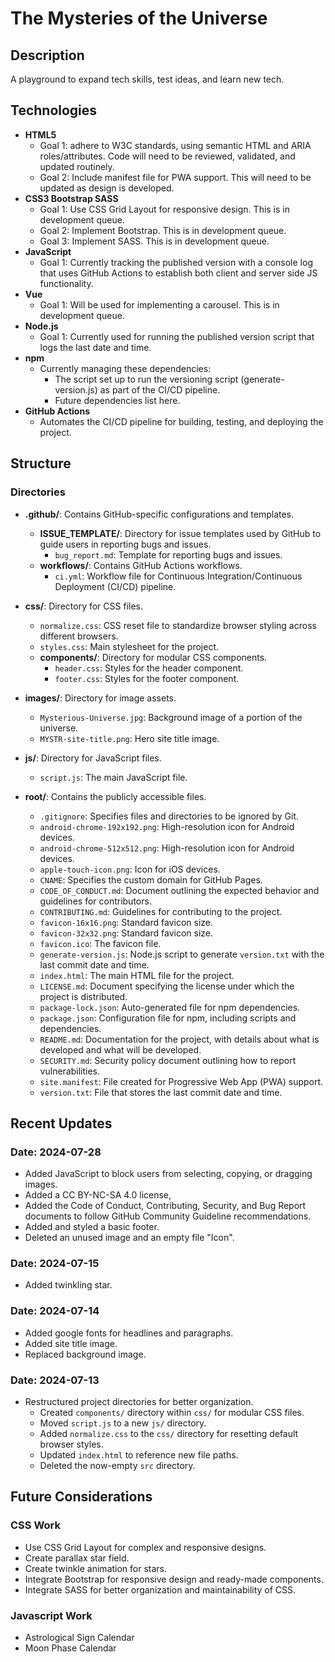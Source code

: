 # The Mysteries of the Universe

## Description

A playground to expand tech skills, test ideas, and learn new tech.

## Technologies

- **HTML5**
  - Goal 1: adhere to W3C standards, using semantic HTML and ARIA roles/attributes. Code will need to be reviewed, validated, and updated routinely.
  - Goal 2: Include manifest file for PWA support. This will need to be updated as design is developed.
- **CSS3 Bootstrap SASS**
  - Goal 1: Use CSS Grid Layout for responsive design. This is in development queue.
  - Goal 2: Implement Bootstrap. This is in development queue.
  - Goal 3: Implement SASS. This is in development queue.
- **JavaScript**
  - Goal 1: Currently tracking the published version with a console log that uses GitHub Actions to establish both client and server side JS functionality.
- **Vue**
  - Goal 1: Will be used for implementing a carousel. This is in development queue.
- **Node.js**
  - Goal 1: Currently used for running the published version script that logs the last date and time.
- **npm**
  - Currently managing these dependencies:
    - The script set up to run the versioning script (generate-version.js) as part of the CI/CD pipeline.
    - Future dependencies list here.
- **GitHub Actions**
  - Automates the CI/CD pipeline for building, testing, and deploying the project.

## Structure

### Directories

- **.github/**: Contains GitHub-specific configurations and templates.

  - **ISSUE_TEMPLATE/**: Directory for issue templates used by GitHub to guide users in reporting bugs and issues.
    - `bug_report.md`: Template for reporting bugs and issues.
  - **workflows/**: Contains GitHub Actions workflows.
    - `ci.yml`: Workflow file for Continuous Integration/Continuous Deployment (CI/CD) pipeline.

- **css/**: Directory for CSS files.

  - `normalize.css`: CSS reset file to standardize browser styling across different browsers.
  - `styles.css`: Main stylesheet for the project.
  - **components/**: Directory for modular CSS components.
    - `header.css`: Styles for the header component.
    - `footer.css`: Styles for the footer component.

- **images/**: Directory for image assets.

  - `Mysterious-Universe.jpg`: Background image of a portion of the universe.
  - `MYSTR-site-title.png`: Hero site title image.

- **js/**: Directory for JavaScript files.

  - `script.js`: The main JavaScript file.

- **root/**: Contains the publicly accessible files.
  - `.gitignore`: Specifies files and directories to be ignored by Git.
  - `android-chrome-192x192.png`: High-resolution icon for Android devices.
  - `android-chrome-512x512.png`: High-resolution icon for Android devices.
  - `apple-touch-icon.png`: Icon for iOS devices.
  - `CNAME`: Specifies the custom domain for GitHub Pages.
  - `CODE_OF_CONDUCT.md`: Document outlining the expected behavior and guidelines for contributors.
  - `CONTRIBUTING.md`: Guidelines for contributing to the project.
  - `favicon-16x16.png`: Standard favicon size.
  - `favicon-32x32.png`: Standard favicon size.
  - `favicon.ico`: The favicon file.
  - `generate-version.js`: Node.js script to generate `version.txt` with the last commit date and time.
  - `index.html`: The main HTML file for the project.
  - `LICENSE.md`: Document specifying the license under which the project is distributed.
  - `package-lock.json`: Auto-generated file for npm dependencies.
  - `package.json`: Configuration file for npm, including scripts and dependencies.
  - `README.md`: Documentation for the project, with details about what is developed and what will be developed.
  - `SECURITY.md`: Security policy document outlining how to report vulnerabilities.
  - `site.manifest`: File created for Progressive Web App (PWA) support.
  - `version.txt`: File that stores the last commit date and time.

## Recent Updates

### Date: 2024-07-28

- Added JavaScript to block users from selecting, copying, or dragging images.
- Added a CC BY-NC-SA 4.0 license,
- Added the Code of Conduct, Contributing, Security, and Bug Report documents to follow GitHub Community Guideline recommendations.
- Added and styled a basic footer.
- Deleted an unused image and an empty file "Icon".

### Date: 2024-07-15

- Added twinkling star.

### Date: 2024-07-14

- Added google fonts for headlines and paragraphs.
- Added site title image.
- Replaced background image.

### Date: 2024-07-13

- Restructured project directories for better organization.
  - Created `components/` directory within `css/` for modular CSS files.
  - Moved `script.js` to a new `js/` directory.
  - Added `normalize.css` to the `css/` directory for resetting default browser styles.
  - Updated `index.html` to reference new file paths.
  - Deleted the now-empty `src` directory.

## Future Considerations

### CSS Work

- Use CSS Grid Layout for complex and responsive designs.
- Create parallax star field.
- Create twinkle animation for stars.
- Integrate Bootstrap for responsive design and ready-made components.
- Integrate SASS for better organization and maintainability of CSS.

### Javascript Work

- Astrological Sign Calendar
- Moon Phase Calendar
